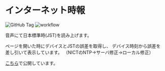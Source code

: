 # インターネット時報

![GitHub Tag](https://img.shields.io/github/v/tag/AZO234/timesignal)
![workflow](https://github.com/AZO234/timesignal/actions/workflows/main.yml/badge.svg)

音声にて日本標準時(JST)を読み上げます。

ページを開いた時にデバイスとJSTの誤差を取得し、
デバイス時刻から誤差を差し引いて表示しています。
（NICTのNTP→サーバ修正→ローカル修正）

[こちら](https://azo234.github.io/timesignal/)で公開しています。

